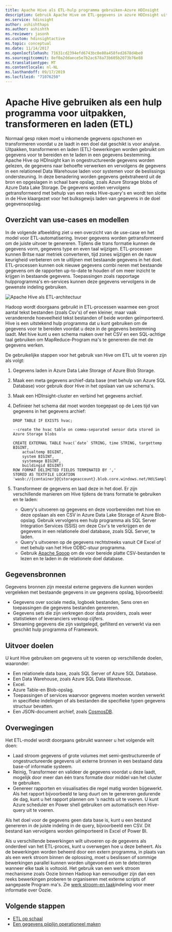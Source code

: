 ```yaml
---
title: Apache Hive als ETL-hulp programma gebruiken-Azure HDInsight
description: Gebruik Apache Hive om ETL-gegevens in azure HDInsight uit te pakken, te transformeren en te laden.
ms.service: hdinsight
author: ashishthaps
ms.author: ashishth
ms.reviewer: jasonh
ms.custom: hdinsightactive
ms.topic: conceptual
ms.date: 11/14/2017
ms.openlocfilehash: 71631cd2394efd6743bc0e80a458fed2678d4be0
ms.sourcegitcommit: 8ef0a2ddaece5e7b2ac678a73b605b2073b76e88
ms.translationtype: MT
ms.contentlocale: nl-NL
ms.lasthandoff: 09/17/2019
ms.locfileid: "71076250"
---
```

# <a name="use-apache-hive-as-an-extract-transform-and-load-etl-tool"></a>Apache Hive gebruiken als een hulp programma voor uitpakken, transformeren en laden (ETL)

Normaal gesp roken moet u inkomende gegevens opschonen en transformeren voordat u ze laadt in een doel dat geschikt is voor analyse. Uitpakken, transformeren en laden (ETL)-bewerkingen worden gebruikt om gegevens voor te bereiden en te laden in een gegevens bestemming.  Apache Hive op HDInsight kan in ongestructureerde gegevens worden gelezen, de gegevens naar behoefte verwerken en vervolgens de gegevens in een relationeel Data Warehouse laden voor systemen voor de beslissings ondersteuning. In deze benadering worden gegevens geëxtraheerd uit de bron en opgeslagen in schaal bare opslag, zoals Azure Storage blobs of Azure Data Lake Storage. De gegevens worden vervolgens getransformeerd met behulp van een reeks Hive-query's en wordt ten slotte in de Hive klaargezet voor het bulksgewijs laden van gegevens in de doel gegevensopslag.

## <a name="use-case-and-model-overview"></a>Overzicht van use-cases en modellen

In de volgende afbeelding ziet u een overzicht van de use-case en het model voor ETL-automatisering. Invoer gegevens worden getransformeerd om de juiste uitvoer te genereren.  Tijdens die trans formatie kunnen de gegevens vorm, gegevens type en even taal wijzigen.  ETL-processen kunnen Britse naar metriek converteren, tijd zones wijzigen en de nauw keurigheid verbeteren om te uitlijnen met bestaande gegevens in het doel.  ETL-processen kunnen ook nieuwe gegevens combi neren met bestaande gegevens om de rapporten up-to-date te houden of om meer inzicht te krijgen in bestaande gegevens.  Toepassingen zoals rapportage hulpprogramma's en-services kunnen deze gegevens vervolgens in de gewenste indeling gebruiken.

![Apache Hive als ETL-architectuur](./media/apache-hadoop-using-apache-hive-as-an-etl-tool/hdinsight-etl-architecture.png)

Hadoop wordt doorgaans gebruikt in ETL-processen waarmee een groot aantal tekst bestanden (zoals Csv's) of een kleiner, maar vaak veranderende hoeveelheid tekst bestanden of beide worden geïmporteerd.  Hive is een uitstekend hulp programma dat u kunt gebruiken om de gegevens voor te bereiden voordat u deze in de gegevens bestemming laadt.  Met hive kunt u een schema maken over het CSV en een SQL-achtige taal gebruiken om MapReduce-Program ma's te genereren die met de gegevens werken. 

De gebruikelijke stappen voor het gebruik van Hive om ETL uit te voeren zijn als volgt:

1. Gegevens laden in Azure Data Lake Storage of Azure Blob Storage.
2. Maak een meta gegevens archief-data base (met behulp van Azure SQL Database) voor gebruik door Hive in het opslaan van uw schema's.
3. Maak een HDInsight-cluster en verbind het gegevens archief.
4. Definieer het schema dat moet worden toegepast op de Lees tijd van gegevens in het gegevens archief:

    ```
    DROP TABLE IF EXISTS hvac;

    --create the hvac table on comma-separated sensor data stored in Azure Storage blobs
    
    CREATE EXTERNAL TABLE hvac(`date` STRING, time STRING, targettemp BIGINT,
        actualtemp BIGINT, 
        system BIGINT, 
        systemage BIGINT, 
        buildingid BIGINT)
    ROW FORMAT DELIMITED FIELDS TERMINATED BY ',' 
    STORED AS TEXTFILE LOCATION 'wasb://{container}@{storageaccount}.blob.core.windows.net/HdiSamples/SensorSampleData/hvac/';
    ```

5. Transformeer de gegevens en laad deze in het doel.  Er zijn verschillende manieren om Hive tijdens de trans formatie te gebruiken en te laden:

    * Query's uitvoeren op gegevens en deze voorbereiden met hive en deze opslaan als een CSV in Azure Data Lake Storage of Azure Blob-opslag.  Gebruik vervolgens een hulp programma als SQL Server Integration Services (SSIS) om deze Csv's te verkrijgen en de gegevens in een relationele doel database, zoals SQL Server, te laden.
    * Query's uitvoeren op de gegevens rechtstreeks vanuit C# Excel of met behulp van het Hive ODBC-stuur programma.
    * Gebruik [Apache Sqoop](apache-hadoop-use-sqoop-mac-linux.md) om de voor bereide platte CSV-bestanden te lezen en te laden in de relationele doel database.

## <a name="data-sources"></a>Gegevensbronnen

Gegevens bronnen zijn meestal externe gegevens die kunnen worden vergeleken met bestaande gegevens in uw gegevens opslag, bijvoorbeeld:

* Gegevens over sociale media, logboek bestanden, Sens oren en toepassingen die gegevens bestanden genereren.
* Gegevens sets die zijn verkregen door data providers, zoals weer statistieken of leveranciers verkoop cijfers.
* Streaming gegevens die zijn vastgelegd, gefilterd en verwerkt via een geschikt hulp programma of Framework.

<!-- TODO: (see Collecting and loading data into HDInsight). -->

## <a name="output-targets"></a>Uitvoer doelen

U kunt Hive gebruiken om gegevens uit te voeren op verschillende doelen, waaronder:

* Een relationele data base, zoals SQL Server of Azure SQL Database.
* Een Data Warehouse, zoals Azure SQL Data Warehouse.
* Excel.
* Azure Table-en Blob-opslag.
* Toepassingen of services waarvoor gegevens moeten worden verwerkt in specifieke indelingen of als bestanden die specifieke typen gegevens structuur bevatten.
* Een JSON-document archief, zoals <a href="https://azure.microsoft.com/services/cosmos-db/">CosmosDB</a>.

## <a name="considerations"></a>Overwegingen

Het ETL-model wordt doorgaans gebruikt wanneer u het volgende wilt doen:

* Laad stroom gegevens of grote volumes met semi-gestructureerde of ongestructureerde gegevens uit externe bronnen in een bestaand data base-of informatie systeem.
* Reinig, Transformeer en valideer de gegevens voordat u deze laadt, mogelijk door meer dan één trans formatie door middel van het cluster te gebruiken.
* Genereer rapporten en visualisaties die regel matig worden bijgewerkt.  Als het rapport bijvoorbeeld te lang duurt om te genereren gedurende de dag, kunt u het rapport plannen om 's nachts uit te voeren.  U kunt Azure scheduler en Power shell gebruiken om automatisch een Hive-query uit te voeren.

Als het doel voor de gegevens geen data base is, kunt u een bestand genereren in de juiste indeling in de query, bijvoorbeeld een CSV. Dit bestand kan vervolgens worden geïmporteerd in Excel of Power BI.

Als u verschillende bewerkingen wilt uitvoeren op de gegevens als onderdeel van het ETL-proces, kunt u overwegen hoe u deze beheert. Als de bewerkingen worden beheerd door een extern programma, in plaats van als een werk stroom binnen de oplossing, moet u beslissen of sommige bewerkingen parallel kunnen worden uitgevoerd en om te detecteren wanneer elke taak is voltooid. Het gebruik van een werk stroom mechanisme zoals Oozie binnen Hadoop kan eenvoudiger zijn dan een reeks bewerkingen proberen te organiseren met externe scripts of aangepaste Program ma's. Zie [werk stroom-en taak](https://msdn.microsoft.com/library/dn749829.aspx)indeling voor meer informatie over Oozie.

## <a name="next-steps"></a>Volgende stappen

* [ETL op schaal](apache-hadoop-etl-at-scale.md)
* [Een gegevens pijplijn operationeel maken](../hdinsight-operationalize-data-pipeline.md)

<!-- * [ETL Deep Dive](../hdinsight-etl-deep-dive.md) -->
